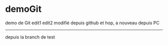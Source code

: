 demoGit
=======

demo de Git
edit1
edit2
modifié depuis github
et hop, a nouveau depuis PC

*******

depuis la branch de test
